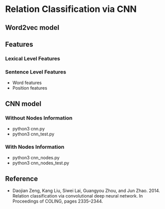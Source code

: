 # Relation Classification via CNN
## Word2vec model
## Features
### Lexical Level Features
### Sentence Level Features
- Word features
- Position features
## CNN model
### Without Nodes Information
- python3 cnn.py
- python3 cnn_test.py
### With Nodes Information
- python3 cnn_nodes.py
- python3 cnn_nodes_test.py
## Reference
- Daojian Zeng, Kang Liu, Siwei Lai, Guangyou Zhou, and Jun Zhao. 2014. Relation classification via convolutional deep neural network. In Proceedings of COLING, pages 2335–2344.
